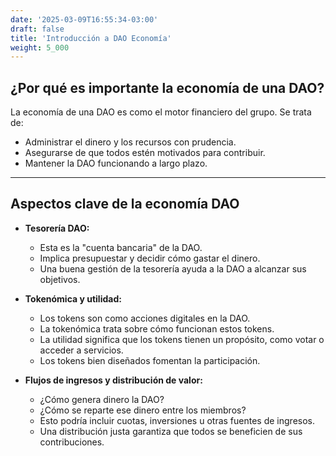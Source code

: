 ```yaml
---
date: '2025-03-09T16:55:34-03:00'
draft: false
title: 'Introducción a DAO Economía'
weight: 5_000
---
```


## ¿Por qué es importante la economía de una DAO?

La economía de una DAO es como el motor financiero del grupo. Se trata de:

* Administrar el dinero y los recursos con prudencia.
* Asegurarse de que todos estén motivados para contribuir.
* Mantener la DAO funcionando a largo plazo.

---

## Aspectos clave de la economía DAO

* **Tesorería DAO:**
  * Esta es la "cuenta bancaria" de la DAO.
  * Implica presupuestar y decidir cómo gastar el dinero.
  * Una buena gestión de la tesorería ayuda a la DAO a alcanzar sus objetivos.

* **Tokenómica y utilidad:**
  * Los tokens son como acciones digitales en la DAO.
  * La tokenómica trata sobre cómo funcionan estos tokens.
  * La utilidad significa que los tokens tienen un propósito, como votar o acceder a servicios.
  * Los tokens bien diseñados fomentan la participación.

* **Flujos de ingresos y distribución de valor:**
  * ¿Cómo genera dinero la DAO? 
  * ¿Cómo se reparte ese dinero entre los miembros?
  * Esto podría incluir cuotas, inversiones u otras fuentes de ingresos.
  * Una distribución justa garantiza que todos se beneficien de sus contribuciones.